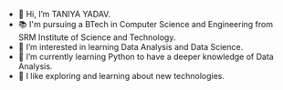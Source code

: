 - 👋 Hi, I’m TANIYA YADAV.
- 📚 I'm pursuing a BTech in Computer Science and Engineering from SRM Institute of Science and Technology.
- 👀 I’m interested in learning Data Analysis and Data Science.
- 🌱 I’m currently learning Python to have a deeper knowledge of Data Analysis.
- 🔎 I like exploring and learning about new technologies.
<!---
taniyayadav12/taniyayadav12 is a ✨ special ✨ repository because its `README.md` (this file) appears on your GitHub profile.
You can click the Preview link to take a look at your changes.
--->
